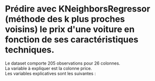 # Prédire avec KNeighborsRegressor (méthode des k plus proches voisins) le prix d'une voiture en fonction de ses caractéristiques techniques.

Le dataset comporte 205 observations pour 26 colonnes.  
La variable à expliquer est la colonne price.  
Les variables explicatives sont les suivantes :  


